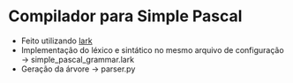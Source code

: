 # Compilador para Simple Pascal
- Feito utilizando [lark](https://github.com/lark-parser/lark)
- Implementação do léxico e sintático no mesmo arquivo de configuração -> simple_pascal_grammar.lark
- Geração da árvore -> parser.py
